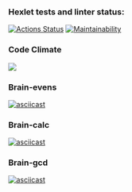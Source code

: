 ### Hexlet tests and linter status:

[![Actions Status](https://github.com/lebedevalex3/frontend-project-lvl1/workflows/hexlet-check/badge.svg)](https://github.com/lebedevalex3/frontend-project-lvl1/actions)
[![Maintainability](https://api.codeclimate.com/v1/badges/8937730a066ea91a8214/maintainability)](https://codeclimate.com/github/lebedevalex3/frontend-project-lvl1/maintainability)

### Code Climate

<a href="https://codeclimate.com/github/lebedevalex3/frontend-project-lvl1/test_coverage"><img src="https://api.codeclimate.com/v1/badges/8937730a066ea91a8214/test_coverage" /></a>

### Brain-evens

[![asciicast](https://asciinema.org/a/eyd1ONWEBhDFTHLMwXKzYoKPg.svg)](https://asciinema.org/a/eyd1ONWEBhDFTHLMwXKzYoKPg)

### Brain-calc

[![asciicast](https://asciinema.org/a/0LRoQUbqfR5KpxHzxlDm8MYTJ.svg)](https://asciinema.org/a/0LRoQUbqfR5KpxHzxlDm8MYTJ)

### Brain-gcd

[![asciicast](https://asciinema.org/a/sNjG4athyn4jQBwXmwLhee83h.svg)](https://asciinema.org/a/sNjG4athyn4jQBwXmwLhee83h)
